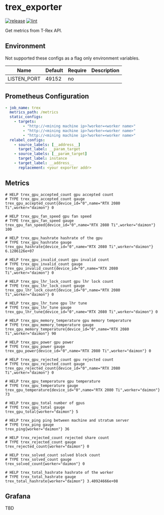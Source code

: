trex_exporter
=============

[![release](https://github.com/rluisr/trex_exporter/actions/workflows/release.yml/badge.svg)](https://github.com/rluisr/trex_exporter/actions/workflows/release.yml)
[![lint](https://github.com/rluisr/trex_exporter/actions/workflows/lint.yml/badge.svg?branch=master)](https://github.com/rluisr/trex_exporter/actions/workflows/lint.yml)

Get metrics from T-Rex API.

Environment
-----------

Not supported these configs as a flag only environment variables.

Name                        | Default | Require | Description
----------------------------|---------|---------| ----------
LISTEN_PORT                 | 49152   | no      |

Prometheus Configuration
------------------------

```yaml
- job_name: trex
  metrics_path: /metrics
  static_configs:
    - targets:
        - "http://<mining machine ip>?worker=<worker name>"
        - "http://<mining machine ip>?worker=<worker name>"
        - "http://<mining machine ip>?worker=<worker name>"
  relabel_configs:
    - source_labels: [__address__]
      target_label: __param_target
    - source_labels: [__param_target]
      target_label: instance
    - target_label: __address__
      replacement: <your exporter addr>
```

Metrics
-------

```
# HELP trex_gpu_accepted_count gpu accepted count
# TYPE trex_gpu_accepted_count gauge
trex_gpu_accepted_count{device_id="0",name="RTX 2080 Ti",worker="daimon"} 0

# HELP trex_gpu_fan_speed gpu fan speed
# TYPE trex_gpu_fan_speed gauge
trex_gpu_fan_speed{device_id="0",name="RTX 2080 Ti",worker="daimon"} 100

# HELP trex_gpu_hashrate hashrate of the gpu
# TYPE trex_gpu_hashrate gauge
trex_gpu_hashrate{device_id="0",name="RTX 2080 Ti",worker="daimon"} 6.1286126e+07

# HELP trex_gpu_invalid_count gpu invalid count
# TYPE trex_gpu_invalid_count gauge
trex_gpu_invalid_count{device_id="0",name="RTX 2080 Ti",worker="daimon"} 0

# HELP trex_gpu_lhr_lock_count gpu lhr lock count
# TYPE trex_gpu_lhr_lock_count gauge
trex_gpu_lhr_lock_count{device_id="0",name="RTX 2080 Ti",worker="daimon"} 0

# HELP trex_gpu_lhr_tune gpu lhr tune
# TYPE trex_gpu_lhr_tune gauge
trex_gpu_lhr_tune{device_id="0",name="RTX 2080 Ti",worker="daimon"} 0

# HELP trex_gpu_memory_temperature gpu memory temperature
# TYPE trex_gpu_memory_temperature gauge
trex_gpu_memory_temperature{device_id="0",name="RTX 2080 Ti",worker="daimon"} 90

# HELP trex_gpu_power gpu power
# TYPE trex_gpu_power gauge
trex_gpu_power{device_id="0",name="RTX 2080 Ti",worker="daimon"} 0

# HELP trex_gpu_rejected_count gpu rejected count
# TYPE trex_gpu_rejected_count gauge
trex_gpu_rejected_count{device_id="0",name="RTX 2080 Ti",worker="daimon"} 0

# HELP trex_gpu_temperature gpu temperature
# TYPE trex_gpu_temperature gauge
trex_gpu_temperature{device_id="0",name="RTX 2080 Ti",worker="daimon"} 73

# HELP trex_gpu_total number of gpus
# TYPE trex_gpu_total gauge
trex_gpu_total{worker="daimon"} 5

# HELP trex_ping ping between machine and stratum server
# TYPE trex_ping gauge
trex_ping{worker="daimon"} 36

# HELP trex_rejected_count rejected share count
# TYPE trex_rejected_count gauge
trex_rejected_count{worker="daimon"} 0

# HELP trex_solved_count solved block count
# TYPE trex_solved_count gauge
trex_solved_count{worker="daimon"} 0

# HELP trex_total_hashrate hashrate of the worker
# TYPE trex_total_hashrate gauge
trex_total_hashrate{worker="daimon"} 3.40924666e+08
```

Grafana
-------

TBD